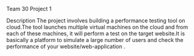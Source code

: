 Team 30 Project 1

Description 
The project involves building a performance testing tool on cloud.The tool launches multiple virtual machines on the cloud and from each of these machines, it will perform a test on the target website.It is basically a platform to simulate a large number of users and check the performance of your website/web-application .